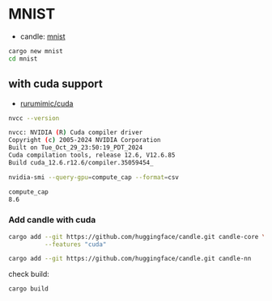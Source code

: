 # MNIST

- candle: [mnist](https://huggingface.github.io/candle/guide/hello_world.html)

```bash
cargo new mnist
cd mnist
```

## with cuda support

- [rurumimic/cuda](https://github.com/rurumimic/cuda)

```bash
nvcc --version

nvcc: NVIDIA (R) Cuda compiler driver
Copyright (c) 2005-2024 NVIDIA Corporation
Built on Tue_Oct_29_23:50:19_PDT_2024
Cuda compilation tools, release 12.6, V12.6.85
Build cuda_12.6.r12.6/compiler.35059454_
```

```bash
nvidia-smi --query-gpu=compute_cap --format=csv

compute_cap
8.6
```

### Add candle with cuda

```bash
cargo add --git https://github.com/huggingface/candle.git candle-core \
          --features "cuda"

cargo add --git https://github.com/huggingface/candle.git candle-nn
```

check build:

```bash
cargo build
```

